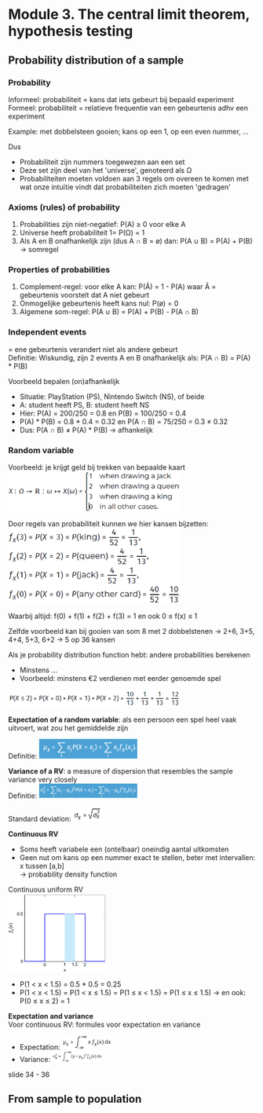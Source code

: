 # Module 3. The central limit theorem, hypothesis testing

## Probability distribution of a sample

### Probability
Informeel: probabiliteit = kans dat iets gebeurt bij bepaald experiment  
Formeel: probabiliteit = relatieve frequentie van een gebeurtenis adhv een experiment  

Example: met dobbelsteen gooien; kans op een 1, op een even nummer, ...  

Dus
- Probabiliteit zijn nummers toegewezen aan een set
- Deze set zijn deel van het 'universe', genoteerd als Ω  
- Probabiliteiten moeten voldoen aan 3 regels om overeen te komen met wat onze intuïtie vindt dat probabiliteiten zich moeten 'gedragen'  

### Axioms (rules) of probability
1. Probabilities zijn niet-negatief: P(A) ≥ 0 voor elke A  
2. Universe heeft probabiliteit 1= P(Ω) = 1  
3. Als A en B onafhankelijk zijn (dus A ∩ B = ø) dan: P(A ∪ B) = P(A) + P(B) → somregel  

### Properties of probabilities
1. Complement-regel: voor elke A kan: P(Ã) = 1 - P(A) waar Ã = gebeurtenis voorstelt dat A niet gebeurt  
2. Onmogelijke gebeurtenis heeft kans nul: P(ø) = 0  
3. Algemene som-regel: P(A ∪ B) = P(A) + P(B) - P(A ∩ B)

### Independent events  
= ene gebeurtenis verandert niet als andere gebeurt  
Definitie: Wiskundig, zijn 2 events A en B onafhankelijk als: P(A ∩ B) = P(A) * P(B)

Voorbeeld bepalen (on)afhankelijk  
- Situatie: PlayStation (PS), Nintendo Switch (NS), of beide
- A: student heeft PS, B: student heeft NS
- Hier: P(A) = 200/250 = 0.8 en P(B) = 100/250 = 0.4
- P(A) * P(B) = 0.8 * 0.4 = 0.32 en P(A ∩ B) = 75/250 = 0.3 ≠ 0.32
- Dus: P(A ∩ B) ≠ P(A) * P(B) → afhankelijk

### Random variable
Voorbeeld: je krijgt geld bij trekken van bepaalde kaart  
<img src="afbeeldingen/M3_waardeKaarten.png" width="350"/>  

Door regels van probabiliteit kunnen we hier kansen bijzetten:  
<img src="afbeeldingen/M3_kansen.png" width="350"/>  

Waarbij altijd: f(0) + f(1) + f(2) + f(3) = 1 en ook 0 ≤ f(x) ≤ 1

Zelfde voorbeeld kan bij gooien van som 8 met 2 dobbelstenen → 2+6, 3+5, 4+4, 5+3, 6+2 → 5 op 36 kansen  

Als je probability distribution function hebt: andere probabilities berekenen
- Minstens ...
- Voorbeeld: minstens €2 verdienen met eerder genoemde spel

<img src="afbeeldingen/M3_minstensTwee.png" width="350"/>  

**Expectation of a random variable**: als een persoon een spel heel vaak uitvoert, wat zou het gemiddelde zijn

Definitie: <img src="afbeeldingen/M3_erv.png" width="200"/>  

**Variance of a RV**: a measure of dispersion that resembles the sample variance very closely  
Definitie: <img src="afbeeldingen/M3_vrv.png" width="200"/>  

Standard deviation: <img src="afbeeldingen/M3_standDev.png" width="60"/>  

**Continuous RV**
- Soms heeft variabele een (ontelbaar) oneindig aantal uitkomsten
- Geen nut om kans op een nummer exact te stellen, beter met intervallen: x tussen [a,b]  
→ probability density function

Continuous uniform RV  
<img src="afbeeldingen/M3_grafiekRV.png" width="200"/>  

- P(1 < x < 1.5) = 0.5 * 0.5 = 0.25
- P(1 < x < 1.5) = P(1 < x ≤ 1.5) = P(1 ≤ x < 1.5) = P(1 ≤ x ≤ 1.5) → en ook: P(0 ≤ x ≤ 2) = 1

**Expectation and variance**  
Voor continuous RV: formules voor expectation en variance
- Expectation: <img src="afbeeldingen/M3_expecRV.png" width="100"/>  
- Variance: <img src="afbeeldingen/M3_varianceRV.png" width="100"/>  

slide 34 - 36

## From sample to population

